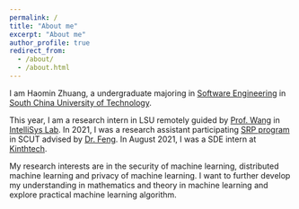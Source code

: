 ```yaml
---
permalink: /
title: "About me"
excerpt: "About me"
author_profile: true
redirect_from:
  - /about/
  - /about.html
---
```


I am Haomin Zhuang, a undergraduate majoring in [Software Engineering](http://www2.scut.edu.cn/sse/) in [South China University of Technology](https://www.scut.edu.cn/new/).

This year, I am a research intern in LSU remotely guided by [Prof. Wang](https://intellisys.haow.ca/haowang/) in [IntelliSys Lab](https://intellisys.haow.ca/). In 2021, I was a research assistant participating [SRP program](http://www2.scut.edu.cn/sse/2018/0615/c16846a270817/page.htm) in SCUT advised by [Dr. Feng](http://www2.scut.edu.cn/sse/2018/0615/c16790a270770/page.htm). In August 2021, I was a SDE intern at [Kinthtech](https://www.kinthtech.com/#/home).

My research interests are in the security of machine learning, distributed machine learning and privacy of machine learning. I want to further develop my understanding in mathematics and theory in machine learning and explore practical machine learning algorithm.
